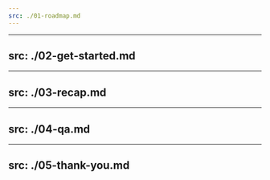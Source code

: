 ```yaml
---
src: ./01-roadmap.md
---
```


---
src: ./02-get-started.md
---

---
src: ./03-recap.md
---

---
src: ./04-qa.md
---

---
src: ./05-thank-you.md
---
